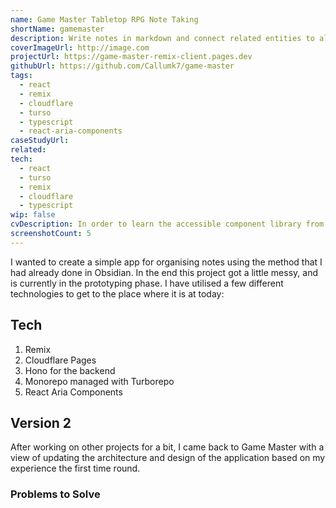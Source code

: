 ```yaml
---
name: Game Master Tabletop RPG Note Taking
shortName: gamemaster
description: Write notes in markdown and connect related entities to always find the note that you need.
coverImageUrl: http://image.com
projectUrl: https://game-master-remix-client.pages.dev
githubUrl: https://github.com/Callumk7/game-master
tags:
  - react
  - remix
  - cloudflare
  - turso
  - typescript
  - react-aria-components
caseStudyUrl: 
related: 
tech:
  - react
  - turso
  - remix
  - cloudflare
  - typescript
wip: false
cvDescription: In order to learn the accessible component library from adobe, I created this project to combine various principles such as optimistic updates, serverless environments and monorepos.
screenshotCount: 5
---
```

I wanted to create a simple app for organising notes using the method that I had already done in Obsidian. In the end this project got a little messy, and is currently in the prototyping phase. I have utilised a few different technologies to get to the place where it is at today:
## Tech

1. Remix
2. Cloudflare Pages
3. Hono for the backend
4. Monorepo managed with Turborepo
5. React Aria Components

## Version 2

After working on other projects for a bit, I came back to Game Master with a view of updating the architecture and design of the application based on my experience the first time round. 

### Problems to Solve
